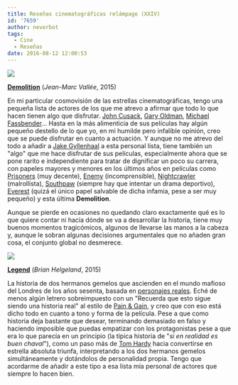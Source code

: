 ```yaml
---
title: Reseñas cinematográficas relámpago (XXIV)
id: '7659'
author: neverbot
tags:
  - Cine
  - Reseñas
date: 2016-08-12 12:00:53
---
```


[![](./demolition-jake-gyllenhaal.png)](./demolition-jake-gyllenhaal.png)

**[Demolition](http://www.imdb.com/title/tt1172049/)** (_Jean-Marc Vallée_, 2015)

En mi particular cosmovisión de las estrellas cinematográficas, tengo una pequeña lista de actores de los que me atrevo a afirmar que todo lo que hacen tienen algo que disfrutar. [John Cusack](http://www.imdb.com/name/nm0000131/), [Gary Oldman](http://www.imdb.com/name/nm0000198/), [Michael Fassbender](http://www.imdb.com/name/nm1055413/)... Hasta en la más alimenticia de sus películas hay algún pequeño destello de lo que yo, en mi humilde pero infalible opinión, creo que se puede disfrutar en cuanto a actuación. Y aunque no me atrevo del todo a añadir a [Jake Gyllenhaal](http://www.imdb.com/name/nm0350453/) a esta personal lista, tiene también un "algo" que me hace disfrutar de sus películas, especialmente ahora que se pone rarito e independiente para tratar de dignificar un poco su carrera, con papeles mayores y menores en los últimos años en películas como [Prisoners](http://www.imdb.com/title/tt1392214/) (muy decente), [Enemy](http://www.imdb.com/title/tt2316411/) (incomprensible), [Nightcrawler](http://www.imdb.com/title/tt2872718/) (malrollista), [Southpaw](http://www.imdb.com/title/tt1798684/) (siempre hay que intentar un drama deportivo), [Everest](http://www.imdb.com/title/tt2719848/) (quizá el único papel salvable de dicha infamia, pese a ser muy pequeño) y esta última **Demolition**.

Aunque se pierde en ocasiones no quedando claro exactamente qué es lo que quiere contar ni hacia dónde se va a desarrollar la historia, tiene muy buenos momentos tragicómicos, algunos de llevarse las manos a la cabeza y, aunque le sobran algunas decisiones argumentales que no añaden gran cosa, el conjunto global no desmerece.

[![](./legend-tom-hardy.png)](./legend-tom-hardy.png)

**[Legend](http://www.imdb.com/title/tt3569230/)** (_Brian Helgeland_, 2015)

La historia de dos hermanos gemelos que ascienden en el mundo mafioso del Londres de los años sesenta, basada en [personajes reales](https://en.wikipedia.org/wiki/Kray_twins). Eché de menos algún letrero sobreimpuesto con un "Recuerda que esto sigue siendo una historia real" al estilo de [Pain & Gain](http://www.imdb.com/title/tt1980209/), y creo que con eso está dicho todo en cuanto a tono y forma de la película. Pese a que como historia deja bastante que desear, terminando demasiado en falso y haciendo imposible que puedas empatizar con los protagonistas pese a que era lo que parecía en un principio (la típica historia de "_si en realidad es buen chaval_"), como un paso más de [Tom Hardy](http://www.imdb.com/name/nm0362766/) hacia convertirse en estrella absoluta triunfa, interpretando a los dos hermanos gemelos simultáneamente y dotándolos de personalidad propia. Tengo que acordarme de añadir a este tipo a esa lista mía personal de actores que siempre lo hacen bien.